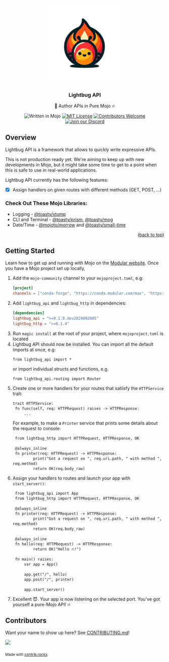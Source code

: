 <a name="readme-top"></a>

<!-- PROJECT LOGO -->
<br />
<div align="center">
    <img src="static/logo.png" alt="Logo" width="250" height="250">

  <h3 align="center">Lightbug API</h3>

  <p align="center">
    🐝 Author APIs in Pure Mojo 🔥
    <br/>

   ![Written in Mojo][language-shield]
   [![MIT License][license-shield]][license-url]
   [![Contributors Welcome][contributors-shield]][contributors-url]
   [![Join our Discord][discord-shield]][discord-url]
   

  </p>
</div>

## Overview

Lightbug API is a framework that allows to quickly write expressive APIs.

This is not production ready yet. We're aiming to keep up with new developments in Mojo, but it might take some time to get to a point when this is safe to use in real-world applications.

Lightbug API currently has the following features:
 - [x] Assign handlers on given routes with different methods (GET, POST, ...)

 ### Check Out These Mojo Libraries:

- Logging - [@toasty/stump](https://github.com/thatstoasty/stump)
- CLI and Terminal - [@toasty/prism](https://github.com/thatstoasty/prism), [@toasty/mog](https://github.com/thatstoasty/mog)
- Date/Time - [@mojoto/morrow](https://github.com/mojoto/morrow.mojo) and [@toasty/small-time](https://github.com/thatstoasty/small-time)

<p align="right">(<a href="#readme-top">back to top</a>)</p>

<!-- GETTING STARTED -->
## Getting Started

Learn how to get up and running with Mojo on the [Modular website](https://www.modular.com/max/mojo).
Once you have a Mojo project set up locally,

1. Add the `mojo-community` channel to your `mojoproject.toml`, e.g:
   ```toml
   [project]
   channels = ["conda-forge", "https://conda.modular.com/max", "https://repo.prefix.dev/mojo-community"]
   ```
2. Add `lightbug_api` and `lightbug_http` in dependencies:
   ```toml
   [dependencies]
   lightbug_api = ">=0.1.0.dev2024092905"
   lightbug_http = ">=0.1.4"
   ```
3. Run `magic install` at the root of your project, where `mojoproject.toml` is located
4. Lightbug API should now be installed. You can import all the default imports at once, e.g:
    ```mojo
    from lightbug_api import *
    ```
    or import individual structs and functions, e.g. 
    ```mojo
    from lightbug_api.routing import Router
    ```
5. Create one or more handlers for your routes that satiisfy the `HTTPService` trait:
   ```mojo
   trait HTTPService:
    fn func(self, req: HTTPRequest) raises -> HTTPResponse:
        ...
   ```
   For example, to make a `Printer` service that prints some details about the request to console:
   ```mojo
    from lightbug_http import HTTPRequest, HTTPResponse, OK

    @always_inline
    fn printer(req: HTTPRequest) -> HTTPResponse:
            print("Got a request on ", req.uri.path, " with method ", req.method)
            return OK(req.body_raw)
   ```
6. Assign your handlers to routes and launch your app with `start_server()`:
   ```mojo
    from lightbug_api import App
    from lightbug_http import HTTPRequest, HTTPResponse, OK

    @always_inline
    fn printer(req: HTTPRequest) -> HTTPResponse:
            print("Got a request on ", req.uri.path, " with method ", req.method)
            return OK(req.body_raw)

    @always_inline
    fn hello(req: HTTPRequest) -> HTTPResponse:
            return OK("Hello 🔥!")

    fn main() raises:
        var app = App()

        app.get("/", hello)
        app.post("/", printer)

        app.start_server()
   ```
7. Excellent 😈. Your app is now listening on the selected port. 
   You've got yourself a pure-Mojo API! 🔥


<!-- MARKDOWN LINKS & IMAGES -->
<!-- https://www.markdownguide.org/basic-syntax/#reference-style-links -->
[language-shield]: https://img.shields.io/badge/language-mojo-orange
[license-shield]: https://img.shields.io/github/license/saviorand/lightbug_http?logo=github
[license-url]: https://github.com/saviorand/lightbug_http/blob/main/LICENSE
[contributors-shield]: https://img.shields.io/badge/contributors-welcome!-blue
[contributors-url]: https://github.com/saviorand/lightbug_http#contributing
[discord-shield]: https://img.shields.io/discord/1192127090271719495?style=flat&logo=discord&logoColor=white
[discord-url]: https://discord.gg/VFWETkTgrr


## Contributors
Want your name to show up here? See [CONTRIBUTING.md](./CONTRIBUTING.md)!

<a href="https://github.com/saviorand/lightbug_api/graphs/contributors">
  <img src="https://contrib.rocks/image?repo=saviorand/lightbug_api" />
</a>

<sub>Made with [contrib.rocks](https://contrib.rocks).</sub>